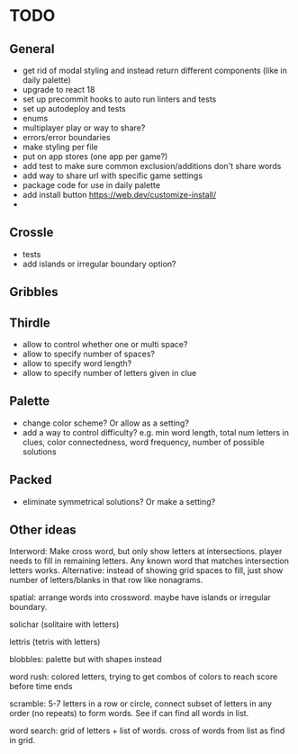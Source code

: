 # TODO

## General

- get rid of modal styling and instead return different components (like in daily palette)
- upgrade to react 18
- set up precommit hooks to auto run linters and tests
- set up autodeploy and tests
- enums
- multiplayer play or way to share?
- errors/error boundaries
- make styling per file
- put on app stores (one app per game?)
- add test to make sure common exclusion/additions don't share words
- add way to share url with specific game settings
- package code for use in daily palette
- add install button https://web.dev/customize-install/
- 

## Crossle

- tests
- add islands or irregular boundary option?

## Gribbles

## Thirdle

- allow to control whether one or multi space?
- allow to specify number of spaces?
- allow to specify word length?
- allow to specify number of letters given in clue

## Palette

- change color scheme? Or allow as a setting?
- add a way to control difficulty? e.g. min word length, total num letters in clues, color connectedness, word frequency, number of possible solutions

## Packed

- eliminate symmetrical solutions? Or make a setting?

## Other ideas

Interword: Make cross word, but only show letters at intersections. player needs to fill in remaining letters. Any known word that matches intersection letters works. Alternative: instead of showing grid spaces to fill, just show number of letters/blanks in that row like nonagrams.

spatial: arrange words into crossword. maybe have islands or irregular boundary.

solichar (solitaire with letters)

lettris (tetris with letters)

blobbles: palette but with shapes instead

word rush: colored letters, trying to get combos of colors to reach score before time ends

scramble: 5-7 letters in a row or circle, connect subset of letters in any order (no repeats) to form words. See if can find all words in list.

word search: grid of letters + list of words. cross of words from list as find in grid.
